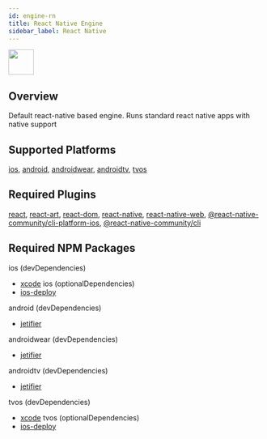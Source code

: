 ```yaml
---
id: engine-rn
title: React Native Engine
sidebar_label: React Native
---
```


<img src="https://renative.org/img/ic_engine.png" width=50 height=50 />

<!--AUTO_GENERATED_START-->


## Overview

Default react-native based engine. Runs standard react native apps with native support

## Supported Platforms

[ios](platform-ios.md), [android](platform-android.md), [androidwear](platform-androidwear.md), [androidtv](platform-androidtv.md), [tvos](platform-tvos.md)

## Required Plugins

[react](plugins#react), [react-art](plugins#react-art), [react-dom](plugins#react-dom), [react-native](plugins#react-native), [react-native-web](plugins#react-native-web), [@react-native-community/cli-platform-ios](plugins#react-native-communitycli-platform-ios), [@react-native-community/cli](plugins#react-native-communitycli)

## Required NPM Packages

ios (devDependencies)
  - [xcode](https://www.npmjs.com/package/xcode)
ios (optionalDependencies)
  - [ios-deploy](https://www.npmjs.com/package/ios-deploy)


android (devDependencies)
  - [jetifier](https://www.npmjs.com/package/jetifier)


androidwear (devDependencies)
  - [jetifier](https://www.npmjs.com/package/jetifier)


androidtv (devDependencies)
  - [jetifier](https://www.npmjs.com/package/jetifier)


tvos (devDependencies)
  - [xcode](https://www.npmjs.com/package/xcode)
tvos (optionalDependencies)
  - [ios-deploy](https://www.npmjs.com/package/ios-deploy)





<!--AUTO_GENERATED_END-->
